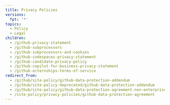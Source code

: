 ```yaml
---
title: Privacy Policies
versions:
  fpt: '*'
topics:
  - Policy
  - Legal
children:
  - /github-privacy-statement
  - /github-subprocessors
  - /github-subprocessors-and-cookies
  - /github-codespaces-privacy-statement
  - /github-candidate-privacy-policy
  - /github-copilot-for-business-privacy-statement
  - /github-octernships-terms-of-service
redirect_from:
  - /github/site-policy/github-data-protection-addendum
  - /github/site-policy-deprecated/github-data-protection-addendum
  - /github/site-policy/github-data-protection-agreement-non-enterprise-customers
  - /site-policy/privacy-policies/github-data-protection-agreement
---
```

